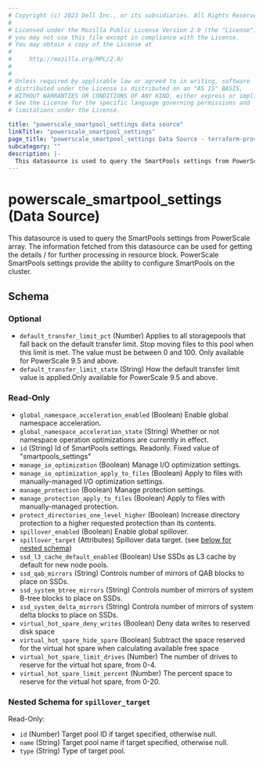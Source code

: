 ```yaml
---
# Copyright (c) 2023 Dell Inc., or its subsidiaries. All Rights Reserved.
#
# Licensed under the Mozilla Public License Version 2.0 (the "License");
# you may not use this file except in compliance with the License.
# You may obtain a copy of the License at
#
#     http://mozilla.org/MPL/2.0/
#
#
# Unless required by applicable law or agreed to in writing, software
# distributed under the License is distributed on an "AS IS" BASIS,
# WITHOUT WARRANTIES OR CONDITIONS OF ANY KIND, either express or implied.
# See the License for the specific language governing permissions and
# limitations under the License.

title: "powerscale_smartpool_settings data source"
linkTitle: "powerscale_smartpool_settings"
page_title: "powerscale_smartpool_settings Data Source - terraform-provider-powerscale"
subcategory: ""
description: |-
  This datasource is used to query the SmartPools settings from PowerScale array. The information fetched from this datasource can be used for getting the details / for further processing in resource block. PowerScale SmartPools settings provide the ability to configure SmartPools on the cluster.
---
```


# powerscale_smartpool_settings (Data Source)

This datasource is used to query the SmartPools settings from PowerScale array. The information fetched from this datasource can be used for getting the details / for further processing in resource block. PowerScale SmartPools settings provide the ability to configure SmartPools on the cluster.



<!-- schema generated by tfplugindocs -->
## Schema

### Optional

- `default_transfer_limit_pct` (Number) Applies to all storagepools that fall back on the default transfer limit. Stop moving files to this pool when this limit is met. The value must be between 0 and 100. Only available for PowerScale 9.5 and above.
- `default_transfer_limit_state` (String) How the default transfer limit value is applied.Only available for PowerScale 9.5 and above.

### Read-Only

- `global_namespace_acceleration_enabled` (Boolean) Enable global namespace acceleration.
- `global_namespace_acceleration_state` (String) Whether or not namespace operation optimizations are currently in effect.
- `id` (String) Id of SmartPools settings. Readonly. Fixed value of "smartpools_settings"
- `manage_io_optimization` (Boolean) Manage I/O optimization settings.
- `manage_io_optimization_apply_to_files` (Boolean) Apply to files with manually-managed I/O optimization settings.
- `manage_protection` (Boolean) Manage protection settings.
- `manage_protection_apply_to_files` (Boolean) Apply to files with manually-managed protection.
- `protect_directories_one_level_higher` (Boolean) Increase directory protection to a higher requested protection than its contents.
- `spillover_enabled` (Boolean) Enable global spillover.
- `spillover_target` (Attributes) Spillover data target. (see [below for nested schema](#nestedatt--spillover_target))
- `ssd_l3_cache_default_enabled` (Boolean) Use SSDs as L3 cache by default for new node pools.
- `ssd_qab_mirrors` (String) Controls number of mirrors of QAB blocks to place on SSDs.
- `ssd_system_btree_mirrors` (String) Controls number of mirrors of system B-tree blocks to place on SSDs.
- `ssd_system_delta_mirrors` (String) Controls number of mirrors of system delta blocks to place on SSDs.
- `virtual_hot_spare_deny_writes` (Boolean) Deny data writes to reserved disk space
- `virtual_hot_spare_hide_spare` (Boolean) Subtract the space reserved for the virtual hot spare when calculating available free space
- `virtual_hot_spare_limit_drives` (Number) The number of drives to reserve for the virtual hot spare, from 0-4.
- `virtual_hot_spare_limit_percent` (Number) The percent space to reserve for the virtual hot spare, from 0-20.

<a id="nestedatt--spillover_target"></a>
### Nested Schema for `spillover_target`

Read-Only:

- `id` (Number) Target pool ID if target specified, otherwise null.
- `name` (String) Target pool name if target specified, otherwise null.
- `type` (String) Type of target pool.